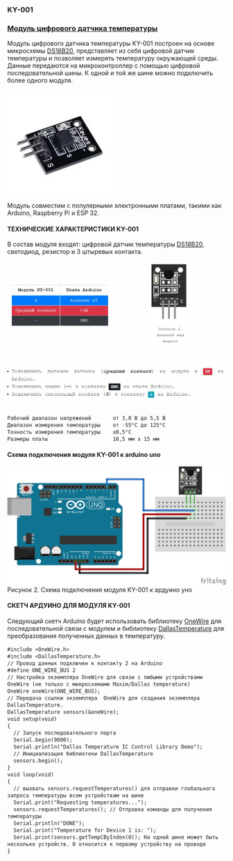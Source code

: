 ### KY-001
### [Модуль цифрового датчика температуры](https://rxtx.su/mikrokontrollery/arduino/moduli-i-datchiki-k-arduino/modul-datchika-temperatury-ky-001/)

Модуль цифрового датчика температуры KY-001 построен на основе микросхемы [DS18B20](https://роботехника18.рф/термодатчик-ардуино/), представляет из себя цифровой датчик температуры и позволяет измерять температуру окружающей среды. Данные передаются на микроконтроллер с помощью цифровой последовательной шины. К одной и той же шине можно подключить более одного модуля.

![](ky-001.webp)

Модуль совместим с популярными электронными платами, такими как Arduino, Raspberry Pi и ESP 32.

#### ТЕХНИЧЕСКИЕ ХАРАКТЕРИСТИКИ KY-001

В состав модуля входят: цифровой датчик температуры [DS18B20](https://arduinomaster.ru/datchiki-arduino/arduino-ds18b20/), светодиод, резистор и 3 штыревых контакта.

![](tehnicheskie-harakteristiki-modulya-ky-001.jpg)
 
```
Рабочий диапазон напряжений	      от 3,0 В до 5,5 В
Диапазон измерения температуры	  от -55°C до 125°C
Точность измерения температуры	  ±0,5°C
Размеры платы	                  18,5 мм x 15 мм
```

#### Схема подключения модуля KY-001 к arduino uno

![](shema-podklyucheniya-modulya-ky-001-k-arduino-uno.webp)
Рисунок 2. Схема подключения модуля KY-001 к ардуино уно

#### СКЕТЧ АРДУИНО ДЛЯ МОДУЛЯ KY-001

Следующий скетч Arduino будет использовать библиотеку [OneWire](OneWire-2.3.7/OneWire.h) для последовательной связи с модулем и библиотеку [DallasTemperature](DallasTemperature-3.9.0/DallasTemperature.h)  для преобразования полученных данных в температуру.
```
#include <OneWire.h>
#include <DallasTemperature.h>
// Провод данных подключен к контакту 2 на Arduino
#define ONE_WIRE_BUS 2
// Настройка экземпляра OneWire для связи с любыми устройствами OneWire (не только с микросхемами Maxim/Dallas temperature)
OneWire oneWire(ONE_WIRE_BUS);
// Передача ссылки экземпляра  OneWire для создания экземпляра DallasTemperature.
DallasTemperature sensors(&oneWire);
void setup(void)
{
  // Запуск последовательного порта
  Serial.begin(9600);
  Serial.println("Dallas Temperature IC Control Library Demo");
  // Инициализация библиотеки DallasTemperature
  sensors.begin();
}
void loop(void)
{ 
  // вызвать sensors.requestTemperatures() для отправки глобального запроса температуры всем устройствам на шине
  Serial.print("Requesting temperatures...");
  sensors.requestTemperatures(); // Отправка команды для получения температуры
  Serial.println("DONE");
  Serial.print("Temperature for Device 1 is: ");
  Serial.print(sensors.getTempCByIndex(0)); На одной шине может быть несколько устройств. 0 относится к первому устройству на проводе
}
```